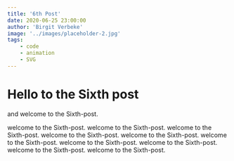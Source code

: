 ```yaml
---
title: '6th Post'
date: 2020-06-25 23:00:00
author: 'Birgit Verbeke'
image: '../images/placeholder-2.jpg'
tags:
    - code
    - animation
    - SVG
---
```


# Hello to the Sixth post
and welcome to the Sixth-post.

welcome to the Sixth-post. welcome to the Sixth-post. welcome to the Sixth-post. welcome to the Sixth-post. welcome to the Sixth-post. welcome to the Sixth-post. welcome to the Sixth-post. welcome to the Sixth-post. welcome to the Sixth-post. welcome to the Sixth-post.